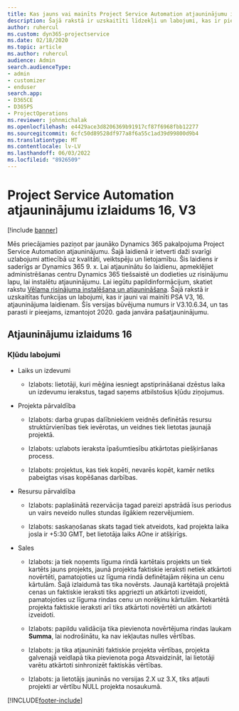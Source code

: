 ```yaml
---
title: Kas jauns vai mainīts Project Service Automation atjauninājumu izlaidumā 16, V3
description: Šajā rakstā ir uzskaitīti līdzekļi un labojumi, kas ir pieejami Project Service Automation Update Release 16, V3.
author: ruhercul
ms.custom: dyn365-projectservice
ms.date: 02/18/2020
ms.topic: article
ms.author: ruhercul
audience: Admin
search.audienceType:
- admin
- customizer
- enduser
search.app:
- D365CE
- D365PS
- ProjectOperations
ms.reviewer: johnmichalak
ms.openlocfilehash: e4429ace3d8206369b91917cf87f6968fbb12277
ms.sourcegitcommit: 6cfc50d89528df977a8f6a55c1ad39d99800d9b4
ms.translationtype: MT
ms.contentlocale: lv-LV
ms.lasthandoff: 06/03/2022
ms.locfileid: "8926509"
---
```

# <a name="project-service-automation-update-release-16-v3"></a>Project Service Automation atjauninājumu izlaidums 16, V3

[!include [banner](../includes/psa-now-project-operations.md)]

Mēs priecājamies paziņot par jaunāko Dynamics 365 pakalpojuma Project Service Automation atjauninājumu. Šajā laidienā ir ietverti daži svarīgi uzlabojumi attiecībā uz kvalitāti, veiktspēju un lietojamību.  Šis laidiens ir saderīgs ar Dynamics 365 9. x. Lai atjauninātu šo laidienu, apmeklējiet administrēšanas centru Dynamics 365 tiešsaistē un dodieties uz risinājumu lapu, lai instalētu atjauninājumu. Lai iegūtu papildinformācijum, skatiet rakstu [Vēlama risinājuma instalēšana un atjaunināšana](/dynamics365/project-service/upgrade-psa-home-page).
Šajā rakstā ir uzskaitītas funkcijas un labojumi, kas ir jauni vai mainīti PSA V3, 16. atjauninājuma laidienam. Šīs versijas būvējuma numurs ir V3.10.6.34, un tas parasti ir pieejams, izmantojot 2020. gada janvāra pašatjauninājumu.


## <a name="update-release-16"></a>Atjauninājumu izlaidums 16

### <a name="bug-fixes"></a>Kļūdu labojumi

-   Laiks un izdevumi

    -   Izlabots: lietotāji, kuri mēģina iesniegt apstiprināšanai dzēstus laika un izdevumu ierakstus, tagad saņems atbilstošus kļūdu ziņojumus.

-   Projekta pārvaldība

    -   Izlabots: darba grupas dalībniekiem veidnēs definētās resursu struktūrvienības tiek ievērotas, un veidnes tiek lietotas jaunajā projektā.

    -   Izlabots: uzlabots ieraksta īpašumtiesību atkārtotas piešķiršanas process.

    -   Izlabots: projektus, kas tiek kopēti, nevarēs kopēt, kamēr netiks pabeigtas visas kopēšanas darbības.

-   Resursu pārvaldība

    -   Izlabots: paplašinātā rezervācija tagad pareizi apstrādā īsus periodus un vairs neveido nulles stundas ilgākiem rezervējumiem.

    -   Izlabots: saskaņošanas skats tagad tiek atveidots, kad projekta laika josla ir +5:30 GMT, bet lietotāja laiks AOne ir atšķirīgs.

-   Sales

    -   Izlabots: ja tiek noņemts līguma rindā kartētais projekts un tiek kartēts jauns projekts, jaunā projekta faktiskie ieraksti netiek atkārtoti novērtēti, pamatojoties uz līguma rindā definētajām rēķina un cenu kārtulām. Šajā izlaidumā tas tika novērsts. Jaunajā kartētajā projektā cenas un faktiskie ieraksti tiks apgriezti un atkārtoti izveidoti, pamatojoties uz līguma rindas cenu un norēķinu kārtulām. Nekartētā projekta faktiskie ieraksti arī tiks atkārtoti novērtēti un atkārtoti izveidoti.

    -   Izlabots: papildu validācija tika pievienota novērtējuma rindas laukam **Summa**, lai nodrošinātu, ka nav iekļautas nulles vērtības.

    -   Izlabots: ja tika atjaunināti faktiskie projekta vērtības, projekta galvenajā veidlapā tika pievienota poga Atsvaidzināt, lai lietotāji varētu atkārtoti sinhronizēt faktiskās vērtības.

    -   Izlabots: ja lietotājs jauninās no versijas 2.X uz 3.X, tiks atļauti projekti ar vērtību NULL projekta nosaukumā.



[!INCLUDE[footer-include](../includes/footer-banner.md)]
